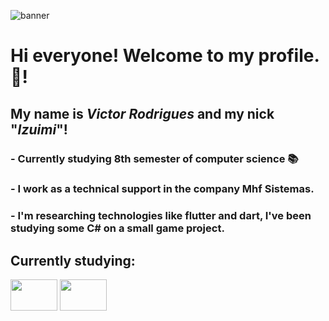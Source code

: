 ![banner](https://i.pinimg.com/originals/fc/21/16/fc2116fb21de12a62d4b36c31bbb1e6f.gif)

# Hi everyone! Welcome to my profile. 👋!

## My name is *Victor Rodrigues* and my nick "*Izuimi*"!

### - Currently studying 8th semester of computer science 📚
### - I work as a technical support in the company Mhf Sistemas.
### - I'm researching technologies like flutter and dart, I've been studying some C# on a small game project.

## Currently studying:
<img src="https://cdn.jsdelivr.net/gh/devicons/devicon/icons/flutter/flutter-original.svg" width="75" height="50" /> <img src="https://cdn.jsdelivr.net/gh/devicons/devicon/icons/csharp/csharp-original.svg" width="75" height="50" />
